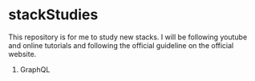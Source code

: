 # stackStudies

This repository is for me to study new stacks. 
I will be following youtube and online tutorials and following the official guideline on the official website.

1. GraphQL